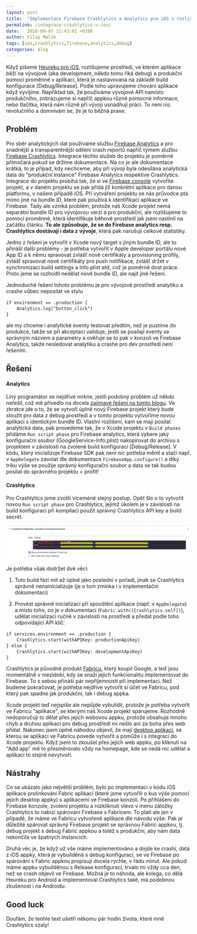 ```yaml
---
layout: post
title:  "Implementace Firebase Crashlytics a Analytics pro iOS s rozlišením debug a produkčního prostředí"
permalink: /integrace-crashlytics-v-ios/
date:   2018-09-07 11:43:01 +0100
author: Filip Melík
tags: [ios,crashlytics,firebase,analytics,debug]
categories: blog
---
```


Když píšeme [Heureku pro iOS](https://itunes.apple.com/cz/app/heureka-app/id436106975?mt=8), rozlišujeme prostředí, ve kterém aplikace běží na vývojové (aka development, někdo tomu říká debug) a produkční pomocí proměnné v aplikaci, která je nastavovaná na základě build konfigurace [Debug/Release]. Podle toho upravujeme chování aplikace když vyvíjíme. Například tak, že používáme vývojové API namísto produkčního, zobrazujeme si napříč appkou různé pomocné informace, nebo tlačítka, která nám různě při vývoji usnadňují práci. To není nic revolučního a domnívám se, že je to běžná praxe. 

## Problém

Pro sběr analytických dat používáme službu [Firebase Analytics](https://firebase.google.com/docs/analytics/) a pro snadnější a transparentnější sdílení crash reportů napříč týmem službu [Firebase Crashlytics](https://firebase.google.com/docs/crashlytics/). Integrace těchto služeb do projektu je poměrně přímočará pokud se držíme dokumentace. Na co je ale dokumentace krátká, to je případ, kdy nechceme, aby při vývoji byla odesílána analytická data do "produkční instance" Firebase Analytics respektive Crashlytics. Integrace do projektu probíhá tak, že si ve [Firebase console](https://console.firebase.google.com/) vytvoříte projekt, a v daném projektu se pak přidá již konkrétní aplikace pro danou platformu, v našem případě iOS. Při vytváření projektu se nás průvodce ptá mimo jiné na bundle ID, které pak používá k identifikaci aplikace ve Firebase. Tady ale vzniká problém, protože náš Xcode projekt nemá separátní bundle ID pro vývojovou verzi a pro produkční, ale rozlišujeme to pomocí proměnné, která identifikuje běhové prostředí jak jsem nastínil na začátku článku. **To ale způsobuje, že se do Firebase analytics resp. Crashlytics dostávají i data z vývoje**, která pak narušují celkové statistiky.

Jedno z řešení je vytvořit v Xcode nový target s jiným bundle ID, ale to přináší další problémy - je potřeba vytvořit v Apple developer portálu nové App ID a k němu spravovat zvlášť nové certifikáty a provisioning profily, zvlášť spravovat nové certifikáty pro push notifikace, zvlášť držet v synchronizaci build settings a Info.plist atd, což je poměrně dost práce. Proto jsme se rozhodli nedělat nové bundle ID, ale najít jiné řešení.

Jednoduché řešení tohoto problému je pro vývojové prostředí analytiku a crashe vůbec neposílat ve stylu 

```
if environment == .production { 
	Analytics.log("button_click")
} 
```

ale my chceme i analytické eventy testovat předtím, než je pustíme do produkce, takže se při akceptaci validuje, jestli se posílají eventy se správným názvem a parametry a ověřuje se to pak v konzoli ve Firebase Analytics, takže nesledovat analytiku a crashe pro dev prostředí není řešením.

## Řešení

#### Analytics
Líný programátor se nejdříve mrkne, jestli podobný problém už někdo neřešil, což mě přivedlo na docela [zajímavé řešení na tomto blogu](https://medium.com/rocket-fuel/using-multiple-firebase-environments-in-ios-12b204cfa6c0). Ve zkratce jde o to, že se  vytvoří úplně nový Firebase projekt který bude sloužit pro data z debug prostředí a v tomto projektu vytvoříme novou aplikaci s identickým bundle ID. Vlastní rozlišení, kam se mají posílat analytická data, pak provedeme tak, že v Xcode projektu v `Build phases` přidáme `Run script phase` pro Firebase analytics, která vybere jaký konfigurační soubor (GoogleService-Info.plist) nakopírovat do archivu s projektem v závislosti na zvolené build konfiguraci [Debug/Release]. V kódu, který inicializuje Firebase SDK pak není nic potřeba měnit a stačí např. v `AppDelegate` zavolat dle dokumentace `FirebaseApp.configure()` a díky triku výše se použije správný konfigurační soubor a data se tak budou posílat do správného projektu = profit!

#### Crashlytics
Pro Crashlytics jsme zvolili víceméně stejný postup. Opět šlo o to vytvořit novou `Run script phase` pro Crashlytics, jejímž úkolem je v závislosti na build konfiguraci při kompilaci použít správný Crashlytics API key a build secret.

[![build phase](/assets/integrace-crashlytics-v-ios/build-phase.png)](/assets/integrace-crashlytics-v-ios/build-phase.png)

Je potřeba však dodržet dvě věci: 

1) Tuto build fázi mít až úplně jako poslední v pořadí, jinak se Crashlytics správně nenainicializuje (je o tom zmínka i v implementační dokumentaci)

2) Provést správně inicializaci při spouštění aplikace (např. v `AppDelegate`) a místo toho, co je v dokumentaci (`Fabric.with([Crashlytics.self])`), udělat inicializaci ručně v závislosti na prostředí a předat podle toho odpovídající API klíč:

```
if services.environment == .production {
    Crashlytics.start(withAPIKey: productionApiKey)
} else {
    Crashlytics.start(withAPIKey: developmentApiKey)
}
```

Crashlytics je původně produkt [Fabricu](https://fabric.io/), který koupil Google, a teď jsou momentálně v mezidobí, kdy se snaží jejich funkcionalitu implementovat do Firebase. To s sebou přináší pár nepříjemností při implementaci. Než budeme pokračovat, je potřeba nejdříve vytvořit si účet ve Fabricu, pod který pak spadne jak produkční, tak i debug appka.

Xcode projekt teď nejspíše ale nepůjde vybuildit, protože je potřeba vytvořit ve Fabricu "aplikace", se kterými náš Xcode projekt spárujeme. Rozhodně nedoporučuji to dělat přes jejich webovou appku, protože obsahuje mnoho chyb a druhou aplikaci pro debug prostředí mi nešlo ani za boha přes web přidat. Nakonec jsem úplně náhodou objevil, že mají [desktop aplikaci](https://fabric.io/downloads/apple), se kterou se aplikaci ve Fabricu povede vytvořit a pomůže i s integrací do Xcode projektu. Když jsem to zkoušel přes jejich web appku, po kliknutí na "Add app" mě to přesměrovalo vždy na homepage, kde se nedá nic udělat a aplikaci to stejně nevytvoří.

## Nástrahy
Co se ukázalo jako největší problém, bylo po implementaci v kódu iOS aplikace prolinkování Fabric aplikací (které jsme vytvořili o kus výše pomocí jejich desktop appky) s aplikacemi ve Firebase konzoli. Po přihlášení do Firebase konzole, zvolení projektu a rozkliknutí vlevo v menu záložky Crashlytics to nabízí spárování Firebase s Fabricem. To platí ale jen v případě, že máme ve Fabricu vytvořené aplikace dle návodu výše. Pak je důležité spárovat správný Firebase projekt se správnou Fabric appkou, tj. debug projekt s debug Fabric appkou a totéž s produkční, aby nám data nekončila ve špatných instancích.

Druhá věc je, že když už vše máme implementováno a dojde ke crashi, data z iOS appky, která je vybuilděná s debug konfigurací, se ve Firebase po spárování s Fabric appkou propisují docela rychle, v řádu minut. Ale pokud máme appku vybuilděnou s Release konfigurací, trvalo mi vždy cca den, než se crash objevil ve Firebase. Možná je to náhoda, ale kolega, co dělá Heureku pro Android a implementoval Crashlytics také, má podobnou zkušenost i na Androidu.


## Good luck 
Doufám, že tenhle text ušetří někomu pár hodin života, které mně Crashlytics vzaly!
